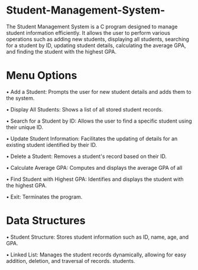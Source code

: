 # Student-Management-System-

The Student Management System is a C program designed to manage student 
information efficiently. It allows the user to perform various operations such as 
adding new students, displaying all students, searching for a student by ID, 
updating student details, calculating the average GPA, and finding the student 
with the highest GPA. 

# Menu Options
• Add a Student: Prompts the user for new student details and adds them to 
the system. 

• Display All Students: Shows a list of all stored student records. 

• Search for a Student by ID: Allows the user to find a specific student using 
their unique ID. 

• Update Student Information: Facilitates the updating of details for an 
existing student identified by their ID. 

• Delete a Student: Removes a student's record based on their ID. 

• Calculate Average GPA: Computes and displays the average GPA of all 
 
• Find Student with Highest GPA: Identifies and displays the student with the 
highest GPA. 

• Exit: Terminates the program.



# Data Structures
• Student Structure: Stores student information such as ID, name, age, and GPA.

• Linked List: Manages the student records dynamically, allowing for easy addition, deletion, and traversal of records.
      students.
